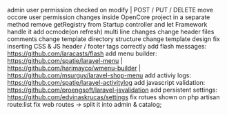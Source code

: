 admin user permission checked on modify | POST / PUT / DELETE
move occore user permission changes inside OpenCore project in a separate method
remove getRegistry from Startup controller and let Framework handle it
add ocmode(on refresh) multi line changes
change header files comments
change template directory structure
change template design
fix inserting CSS & JS header / footer tags correctly
add flash messages: https://github.com/laracasts/flash
add menu builder: https://github.com/spatie/laravel-menu | https://github.com/harimayco/wmenu-builder | https://github.com/msurguy/laravel-shop-menu
add activiy logs: https://github.com/spatie/laravel-activitylog
add javascript validation: https://github.com/proengsoft/laravel-jsvalidation
add persistent settings: https://github.com/edvinaskrucas/settings
fix rotues shown on php artisan route:list
fix web routes -> split it into admin & catalog;
